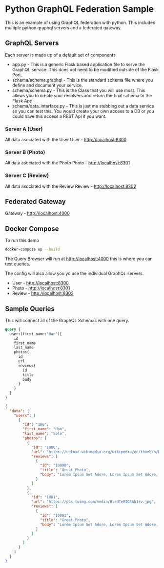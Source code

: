 # Python GraphQL Federation Sample
This is an example of using GraphQL federation with python. This includes multiple python graphql servers and a federated gateway.

## GraphQL Servers

Each server is made up of a default set of components

- app.py - This is a generic Flask based application file to serve the GraphQL service. This does not need to be modified outside of the Flask Port.
- schema/schema.graphql - This is the standard schema file where you define and document your service.
- schema/schema.py - This is the Class that you will use most. This allows you to create your resolvers and return the final schema to the Flask App
- schema/data_interface.py - This is just me stubbing out a data service so you can test this. You would create your own access to a DB or you could have this access a REST Api if you want.

### Server A (User)
All data asociated with the User
User - [http://localhost:8300]()
### Server B (Photo)
All data asociated with the Photo
Photo - [http://localhost:8301]()
### Server C (Review)
All data asociated with the Review
Review - [http://localhost:8302]()
## Federated Gateway
Gateway - [http://localhost:4000]()

## Docker Compose
To run this demo

```bash
docker-compose up --build
```

The Query Browser will run at [http://localhost:4000]() this is where you can test queries.

The config will also allow you yo use the individual GraphQL servers.

- User - [http://localhost:8300]()
- Photo - [http://localhost:8301]()
- Review - [http://localhost:8302]()

## Sample Queries

This will connect all of the GraphQL Schemas with one query.
```graphql
query {
  users(first_name:"Han"){
    id
    first_name
    last_name
    photos{
      id
      url
      reviews{
        id
        title
        body
      }
    }
  }
}
```

```json
{
  "data": {
    "users": [
      {
        "id": "100",
        "first_name": "Han",
        "last_name": "Solo",
        "photos": [
          {
            "id": "1000",
            "url": "https://upload.wikimedia.org/wikipedia/en/thumb/b/be/Han_Solo_depicted_in_promotional_image_for_Star_Wars_%281977%29.jpg/220px-Han_Solo_depicted_in_promotional_image_for_Star_Wars_%281977%29.jpg",
            "reviews": [
              {
                "id": "10000",
                "title": "Great Photo",
                "body": "Lorem Ipsum Set Adore, Lorem Ipsum Set Adore, Lorem Ipsum Set Adore, Lorem Ipsum Set Adore, Lorem Ipsum Set Adore, "
              }
            ]
          },
          {
            "id": "1001",
            "url": "https://pbs.twimg.com/media/BlrdTeMIQAAN1rv.jpg",
            "reviews": [
              {
                "id": "10001",
                "title": "Great Photo",
                "body": "Lorem Ipsum Set Adore, Lorem Ipsum Set Adore, Lorem Ipsum Set Adore, Lorem Ipsum Set Adore, Lorem Ipsum Set Adore, "
              }
            ]
          }
        ]
      }
    ]
  }
}
```